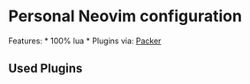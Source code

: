 # Personal Neovim configuration 

Features:
    * 100% lua
    * Plugins via: [Packer](https://github.com/wbthomason/packer.nvim)

## Used Plugins
